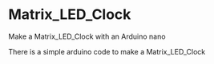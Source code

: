 # Matrix_LED_Clock
Make a Matrix_LED_Clock with an Arduino nano 

There is a simple arduino code to make a Matrix_LED_Clock  
